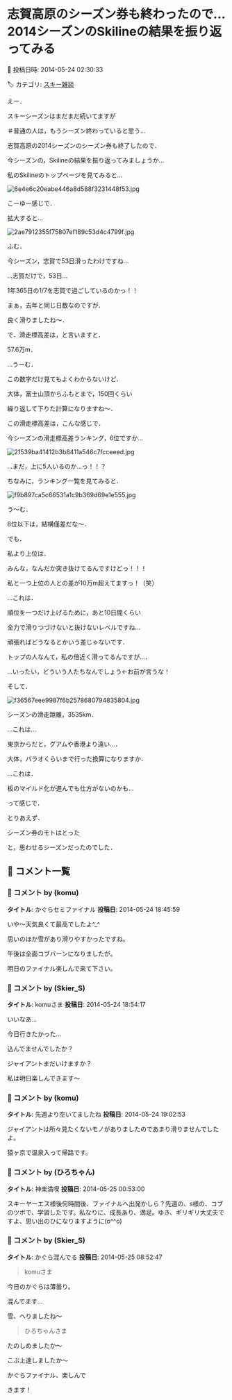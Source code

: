 # 志賀高原のシーズン券も終わったので…2014シーズンのSkilineの結果を振り返ってみる

📅 投稿日時: 2014-05-24 02:30:33

🏷️ カテゴリ: [スキー雑談](c1f9d2cb7478308da16419928ea3945e9.md)

えー．


スキーシーズンはまだまだ続いてますが


＃普通の人は，もうシーズン終わっていると思う…





志賀高原の2014シーズンのシーズン券も終了したので．


今シーズンの，Skilineの結果を振り返ってみましょうか…





私のSkilineのトップページを見てみると…




![6e4e6c20eabe446a8d588f3231448f53.jpg](images/6e4e6c20eabe446a8d588f3231448f53.jpg)




こーゆー感じで．





拡大すると…




![2ae7912355f75807ef189c53d4c4799f.jpg](images/2ae7912355f75807ef189c53d4c4799f.jpg)




ふむ．





今シーズン，志賀で53日滑ったわけですね…


…志賀だけで，53日…


1年365日の1/7を志賀で過ごしているのかっ！！


まぁ，去年と同じ日数なのですが．


良く滑りましたね～．





で．滑走標高差は，と言いますと．


57.6万m．


…うーむ．


この数字だけ見てもよくわからないけど．


大体，富士山頂からふもとまで，150回くらい


繰り返して下りた計算になりますね～．





この滑走標高差は，こんな感じで．


今シーズンの滑走標高差ランキング，6位ですか…




![21539ba41412b3b8411a546c7fcceeed.jpg](images/21539ba41412b3b8411a546c7fcceeed.jpg)




…まだ，上に5人いるのか…っ！！？





ちなみに，ランキング一覧を見てみると．




![f9b897ca5c66531a1c9b369d69e1e555.jpg](images/f9b897ca5c66531a1c9b369d69e1e555.jpg)




う～む．


8位以下は，結構僅差だな～．





でも．


私より上位は．


みんな，なんだか突き抜けてるんですけどっ！！！





私と一つ上位の人との差が10万m超えてますっ！（笑）


…これは．


順位を一つだけ上げるために，あと10日間くらい


全力で滑りつづけないと抜けないレベルですね…


頑張ればどうなるとかいう差じゃないです．





トップの人なんて，私の倍近く滑ってるんですが…．


…いったい，どういう人たちなんでしょう←お前が言うな！





そして．




![f36567eee9987f6b2578680794835804.jpg](images/f36567eee9987f6b2578680794835804.jpg)




シーズンの滑走距離，3535km．


…これは…


東京からだと，グアムや香港より遠い…．


大体，パラオくらいまで行った換算になりますか．


…これは．


板のマイルド化が進んでも仕方がないのかも…





って感じで．


とりあえず．


シーズン券のモトはとった


と，思わせるシーズンだったのでした．

## 💬 コメント一覧

### 💬 コメント by (komu)
**タイトル**: かぐらセミファイナル
**投稿日**: 2014-05-24 18:45:59

いや～天気良くて最高でしたよ^_^

思いのほか雪があり滑りやすかったですね。

午後は全面コブバーンになりましたが。

明日のファイナル楽しんで来て下さい。

### 💬 コメント by (Skier_S)
**タイトル**: komuさま
**投稿日**: 2014-05-24 18:54:17

いいなあ…

今日行きたかった…

込んでませんでしたか？

ジャイアントまだいけますか？



私は明日楽しんできます～

### 💬 コメント by (komu)
**タイトル**: 先週より空いてましたね
**投稿日**: 2014-05-24 19:02:53

ジャイアントは所々見たくないモノがありましたのであまり滑りませんでしたよ。

猿ヶ京で温泉入って帰路です。

### 💬 コメント by (ひろちゃん)
**タイトル**: 神楽満喫
**投稿日**: 2014-05-25 00:53:00

スキーヤーエス様後何時間後、ファイナルへ出発かしら？先週の、s様の、コブのツボで、学習したです。私なりに、成長あり、満足。ゆき、ギリギリ大丈夫ですよ、思い出のひになりますように(o^^o)

### 💬 コメント by (Skier_S)
**タイトル**: かぐら混んでる
**投稿日**: 2014-05-25 08:52:47

>komuさま

今日のかぐらは薄曇り。

混んでます…

 雪、へりましたね～



>ひろちゃんさま

たのしめましたか～

こぶ上達しましたか～

かぐらファイナル、楽しんで

きます！

